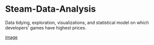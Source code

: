 # Steam-Data-Analysis
Data tidying, exploration, visualizations, and statistical model on which developers’ games have highest prices.


[image](https://user-images.githubusercontent.com/72474086/191874986-e2ad70c6-4855-4897-85a4-d14fa1015f0d.png)

